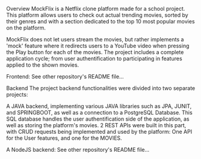 Overview
MockFlix is a Netflix clone platform made for a school project. This platform allows users
to check out actual trending movies, sorted by their genres and with a section dedicated
to the top 10 most popular movies on the platform.

MockFlix does not let users stream the movies, but rather implements a 'mock' feature
where it redirects users to a YouTube video when pressing the Play button for each of the
movies.
The project includes a complete application cycle; from user authentification to
participating in features applied to the shown movies.

Frontend: See other repository's README file... 

Backend
The project backend functionalities were divided into two separate projects:

A JAVA backend, implementing various JAVA libraries such as JPA, JUNIT, and
SPRINGBOOT, as well as a connection to a PostgreSQL Database. This SQL
database handles the user authentification side of the application, as well as storing
the platform's movies. 2 REST APIs were built in this part, with CRUD requests being
implemented and used by the platform: One API for the User features, and one for the
MOVIES.

A NodeJS backend: See other repository's README file...
